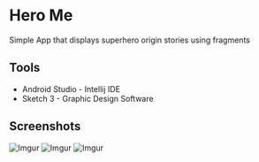 # Hero Me

Simple App that displays superhero origin stories using fragments

## Tools 
- Android Studio - Intellij IDE
- Sketch 3 - Graphic Design Software 

## Screenshots 
![Imgur](https://i.imgur.com/nNNmQfJl.png) ![Imgur](https://i.imgur.com/jsYqtrSl.png)
![Imgur](https://i.imgur.com/dNlGxu3l.png)














